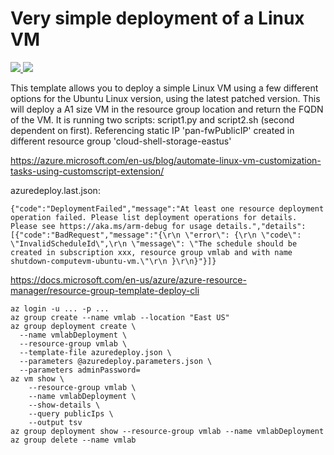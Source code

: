 # Very simple deployment of a Linux VM

<a href="https://portal.azure.com/#create/Microsoft.Template/uri/https%3A%2F%2Fraw.githubusercontent.com%2FIrekRomaniuk%2Fazure%2Fmaster%2Fvm-simple-linux%2Fazuredeploy.json" target="_blank">
    <img src="http://azuredeploy.net/deploybutton.png"/>
</a>
<a href="http://armviz.io/#/?load=https%3A%2F%2Fraw.githubusercontent.com%2FIrekRomaniuk%2azure%2Fmaster%2Fvm-simple-linux%2Fazuredeploy.json" target="_blank">
    <img src="http://armviz.io/visualizebutton.png"/>
</a>


This template allows you to deploy a simple Linux VM using a few different options for the Ubuntu Linux version, using the latest patched version. This will deploy a A1 size VM in the resource group location and return the FQDN of the VM. It is running two scripts: script1.py and script2.sh (second dependent on first). Referencing static IP 'pan-fwPublicIP' created in different resource group 'cloud-shell-storage-eastus'

https://azure.microsoft.com/en-us/blog/automate-linux-vm-customization-tasks-using-customscript-extension/

azuredeploy.last.json:

```
{"code":"DeploymentFailed","message":"At least one resource deployment operation failed. Please list deployment operations for details. Please see https://aka.ms/arm-debug for usage details.","details":[{"code":"BadRequest","message":"{\r\n \"error\": {\r\n \"code\": \"InvalidScheduleId\",\r\n \"message\": \"The schedule should be created in subscription xxx, resource group vmlab and with name shutdown-computevm-ubuntu-vm.\"\r\n }\r\n}"}]}
```

https://docs.microsoft.com/en-us/azure/azure-resource-manager/resource-group-template-deploy-cli

```
az login -u ... -p ...
az group create --name vmlab --location "East US"
az group deployment create \
  --name vmlabDeployment \
  --resource-group vmlab \
  --template-file azuredeploy.json \
  --parameters @azuredeploy.parameters.json \
  --parameters adminPassword=
az vm show \
    --resource-group vmlab \
    --name vmlabDeployment \
    --show-details \
    --query publicIps \
    --output tsv  
az group deployment show --resource-group vmlab --name vmlabDeployment    
az group delete --name vmlab    
```